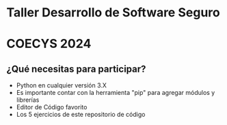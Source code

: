 # Taller Desarrollo de Software Seguro
# COECYS 2024

## ¿Qué necesitas para participar?

* Python en cualquier versión 3.X
* Es importante contar con la herramienta "pip" para agregar módulos y librerías
* Editor de Código favorito
* Los 5 ejercicios de este repositorio de código
